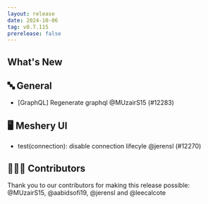 ```yaml
---
layout: release
date: 2024-10-06
tag: v0.7.115
prerelease: false
---
```


## What's New
## 🔤 General
- [GraphQL] Regenerate graphql @MUzairS15 (#12283)

## 🖥 Meshery UI

- test(connection): disable connection lifecyle @jerensl (#12270)

## 👨🏽‍💻 Contributors

Thank you to our contributors for making this release possible:
@MUzairS15, @aabidsofi19, @jerensl and @leecalcote

